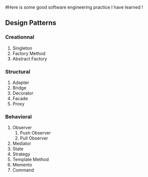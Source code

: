 #Here is some good software engineering practice I have learned !

## Design Patterns
### Creationnal
1. Singleton
2. Factory Method
3. Abstract Factory
### Structural
1. Adapter
2. Bridge
3. Decorator
4. Facade
5. Proxy
### Behavioral
1. Observer
   1. Push Observer
   2. Pull Observer
2. Mediator
3. State
4. Strategy
5. Template Method
6. Memento
7. Command


